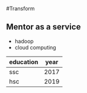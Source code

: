 #Transform
## Mentor as a service
 - hadoop
 - cloud computing

| education | year |
| ----------- | ----------- |
| ssc | 2017 |
| hsc | 2019 |
